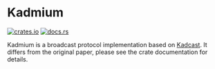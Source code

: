 # Kadmium

[![crates.io](https://img.shields.io/crates/v/kadmium)](https://crates.io/crates/kadmium)
[![docs.rs](https://docs.rs/kadmium/badge.svg)](https://docs.rs/kadmium)

Kadmium is a broadcast protocol implementation based on [Kadcast](https://eprint.iacr.org/2021/996.pdf). It differs from the original paper, please see the crate documentation for details.


